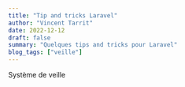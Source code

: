 ```yaml
---
title: "Tip and tricks Laravel"
author: "Vincent Tarrit"
date: 2022-12-12
draft: false
summary: "Quelques tips and tricks pour Laravel"
blog_tags: ["veille"]
---
```


Système de veille
